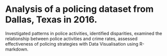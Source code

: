 # Analysis of a policing dataset from Dallas, Texas in 2016.
Investigated patterns in police activities, identified disparities, examined the relationship between police activities and crime rates, assessed effectiveness of policing strategies with Data Visualisation using R-markdown.
